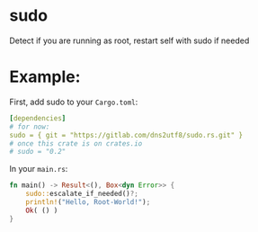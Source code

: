# sudo

Detect if you are running as root, restart self with sudo if needed

# Example:

First, add sudo to your `Cargo.toml`:

```yaml
[dependencies]
# for now:
sudo = { git = "https://gitlab.com/dns2utf8/sudo.rs.git" }
# once this crate is on crates.io
# sudo = "0.2"
```

In your `main.rs`:

```rust
fn main() -> Result<(), Box<dyn Error>> {
    sudo::escalate_if_needed()?;
    println!("Hello, Root-World!");
    Ok( () )
}
```
